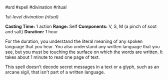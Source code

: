  #srd #spell #divination #ritual 

*1st-level divination (ritual)*

**Casting Time:** 1 action
**Range:** Self
**Components:** V, S, M (a pinch of soot and salt)
**Duration:** 1 hour

For the duration, you understand the literal meaning of any spoken language that you hear. You also understand any written language that you see, but you must be touching the surface on which the words are written. It takes about 1 minute to read one page of text.

This spell doesn't decode secret messages in a text or a glyph, such as an arcane sigil, that isn't part of a written language.
